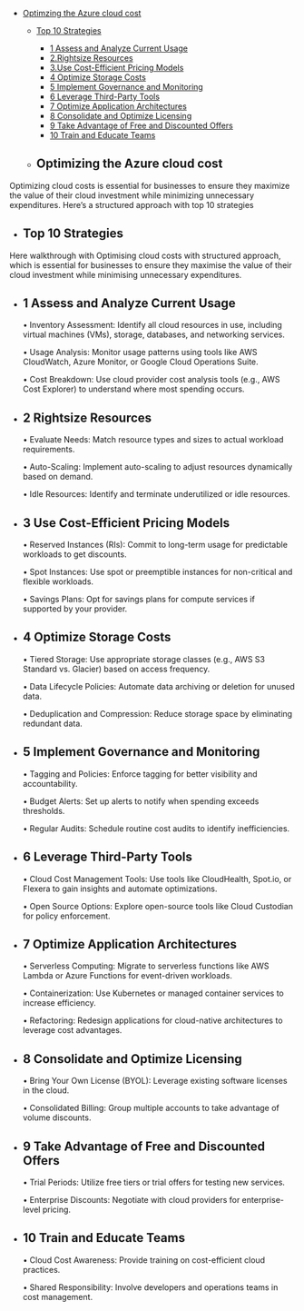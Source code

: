 - [Optimzing the Azure cloud cost](#Optimizing-the-Azure-cloud-cost)
  
    - [Top 10 Strategies](#Top-10-Strategies)
      
      - [1 Assess and Analyze Current Usage](#1-Assess-and-Analyze-Current-Usage)
      - [2.Rightsize Resources](#2.Rightsize-Resources)
      - [3.Use Cost-Efficient Pricing Models](#3.Use-Cost-Efficient-Pricing-Models)
      - [4 Optimize Storage Costs](#4-Optimize-Storage-Costs)
      - [5 Implement Governance and Monitoring](#5-Implement-Governance-and-Monitoring)
      - [6 Leverage Third-Party Tools](#6-Leverage-Third-Party-Tools)
      - [7 Optimize Application Architectures](#7-Optimize-Application-Architectures)
      - [8 Consolidate and Optimize Licensing](#8-Consolidate-and-Optimize-Licensing)
      - [9 Take Advantage of Free and Discounted Offers](#9-Take-Advantage-of-Free-and-Discounted-Offers)
      - [10 Train and Educate Teams](#10-Train-and-Educate-Teams)

       
    - ## Optimizing the Azure cloud cost
Optimizing cloud costs is essential for businesses to ensure they maximize the value of their cloud investment while minimizing unnecessary expenditures. Here’s  a structured approach with top 10 strategies
 - ## Top 10 Strategies
Here walkthrough with Optimising cloud costs with structured approach, which is essential for businesses to ensure they maximise the value of their cloud investment while minimising unnecessary expenditures.
- ## 1 Assess and Analyze Current Usage
    •	Inventory Assessment: Identify all cloud resources in use, including virtual machines (VMs), storage, databases, and networking services.
  
    •	Usage Analysis: Monitor usage patterns using tools like AWS CloudWatch, Azure Monitor, or Google Cloud Operations Suite.
  
    •	Cost Breakdown: Use cloud provider cost analysis tools (e.g., AWS Cost Explorer) to understand where most spending occurs.
 
- ## 2 Rightsize Resources
    •	Evaluate Needs: Match resource types and sizes to actual workload requirements.
  
    •	Auto-Scaling: Implement auto-scaling to adjust resources dynamically based on demand.
  
    •	Idle Resources: Identify and terminate underutilized or idle resources.
 
- ## 3 Use Cost-Efficient Pricing Models
    •	Reserved Instances (RIs): Commit to long-term usage for predictable workloads to get discounts.
  
    •	Spot Instances: Use spot or preemptible instances for non-critical and flexible workloads.
  
    •	Savings Plans: Opt for savings plans for compute services if supported by your provider.
 
- ## 4 Optimize Storage Costs
    •	Tiered Storage: Use appropriate storage classes (e.g., AWS S3 Standard vs. Glacier) based on access frequency.
  
    •	Data Lifecycle Policies: Automate data archiving or deletion for unused data.
  
    •	Deduplication and Compression: Reduce storage space by eliminating redundant data.
 
- ## 5 Implement Governance and Monitoring
    •	Tagging and Policies: Enforce tagging for better visibility and accountability.
  
    •	Budget Alerts: Set up alerts to notify when spending exceeds thresholds.
  
    •	Regular Audits: Schedule routine cost audits to identify inefficiencies.
 
- ## 6 Leverage Third-Party Tools
    •	Cloud Cost Management Tools: Use tools like CloudHealth, Spot.io, or Flexera to gain insights and automate optimizations.
  
    •	Open Source Options: Explore open-source tools like Cloud Custodian for policy enforcement.
 
- ## 7 Optimize Application Architectures
    •	Serverless Computing: Migrate to serverless functions like AWS Lambda or Azure Functions for event-driven workloads.
  
    •	Containerization: Use Kubernetes or managed container services to increase efficiency.
  
    •	Refactoring: Redesign applications for cloud-native architectures to leverage cost advantages.
 
- ## 8 Consolidate and Optimize Licensing
    •	Bring Your Own License (BYOL): Leverage existing software licenses in the cloud.
  
    •	Consolidated Billing: Group multiple accounts to take advantage of volume discounts.
 
- ## 9 Take Advantage of Free and Discounted Offers
    •	Trial Periods: Utilize free tiers or trial offers for testing new services.
  
    •	Enterprise Discounts: Negotiate with cloud providers for enterprise-level pricing.
 
- ## 10 Train and Educate Teams
    •	Cloud Cost Awareness: Provide training on cost-efficient cloud practices.
  
    •	Shared Responsibility: Involve developers and operations teams in cost management.

